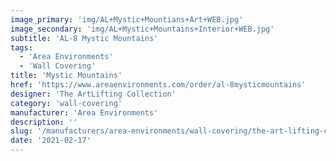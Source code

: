 ```yaml
---
image_primary: 'img/AL+Mystic+Mountians+Art+WEB.jpg'
image_secondary: 'img/AL+Mystic+Mountains+Interior+WEB.jpg'
subtitle: 'AL-8 Mystic Mountains'
tags:
  - 'Area Environments'
  - 'Wall Covering'
title: 'Mystic Mountains'
href: 'https://www.areaenvironments.com/order/al-8mysticmountains'
designer: 'The ArtLifting Collection'
category: 'wall-covering'
manufacturer: 'Area Environments'
description: ''
slug: '/manufacturers/area-environments/wall-covering/the-art-lifting-collection-mystic-mountains'
date: '2021-02-17'
---
```

